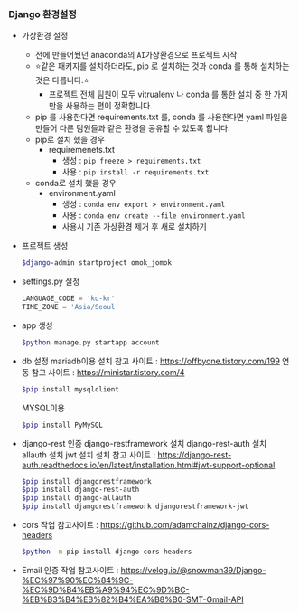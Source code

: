 ### Django 환경설정

* 가상환경 설정

  * 전에 만들어뒀던 anaconda의 `AI`가상환경으로 프로젝트 시작
  * ⭐같은 패키지를 설치하더라도, pip 로 설치하는 것과 conda 를 통해 설치하는 것은 다릅니다.⭐
    - 프로젝트 전체 팀원이 모두 vitrualenv 나 conda 를 통한 설치 중 한 가지만을 사용하는 편이 정확합니다.
  - pip 를 사용한다면 requirements.txt 를, conda 를 사용한다면 yaml 파일을 만들어 다른 팀원들과 같은 환경을 공유할 수 있도록 합니다.
  * pip로 설치 했을 경우
    * requiremenets.txt
      * 생성 : `pip freeze > requirements.txt`
      * 사용 : `pip install -r requirements.txt`
  * conda로 설치 했을 경우
    * environment.yaml
      * 생성 : `conda env export > environment.yaml`
      * 사용 : `conda env create --file environment.yaml`
      * 사용시 기존 가상환경 제거 후 새로 설치하기
  
* 프로젝트 생성

  ```bash
  $django-admin startproject omok_jomok
  ```

* settings.py 설정

  ```python
  LANGUAGE_CODE = 'ko-kr'
  TIME_ZONE = 'Asia/Seoul'
  ```

* app 생성

  ```bash
  $python manage.py startapp account
  ```

* db 설정
  mariadb이용
  설치 참고 사이트 : https://offbyone.tistory.com/199
  연동 참고 사이트 : https://ministar.tistory.com/4

  ```bash
  $pip install mysqlclient
  ``` 
  
  MYSQL이용
  ```bash
  $pip install PyMySQL
  ```

* django-rest 인증
  django-restframework 설치
  django-rest-auth 설치
  allauth 설치
  jwt 설치
  설치 참고 사이트 : https://django-rest-auth.readthedocs.io/en/latest/installation.html#jwt-support-optional

  ```bash
  $pip install djangorestframework
  $pip install django-rest-auth
  $pip install django-allauth
  $pip install djangorestframework djangorestframework-jwt
  ```
* cors 작업
  참고사이트 : https://github.com/adamchainz/django-cors-headers

  ```bash
  $python -m pip install django-cors-headers
  ```
* Email 인증 작업
  참고사이트 : https://velog.io/@snowman39/Django-%EC%97%90%EC%84%9C-%EC%9D%B4%EB%A9%94%EC%9D%BC-%EB%B3%B4%EB%82%B4%EA%B8%B0-SMT-Gmail-API